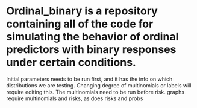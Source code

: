 # Ordinal_binary is a repository containing all of the code for simulating the behavior of ordinal predictors with binary responses under certain conditions. 
Initial parameters needs to be run first, and it has the info on which distributions we are testing. Changing degree of multinomials or labels will require editing this. 
The multinomials need to be run before risk. graphs require multinomials and risks, as does risks and probs